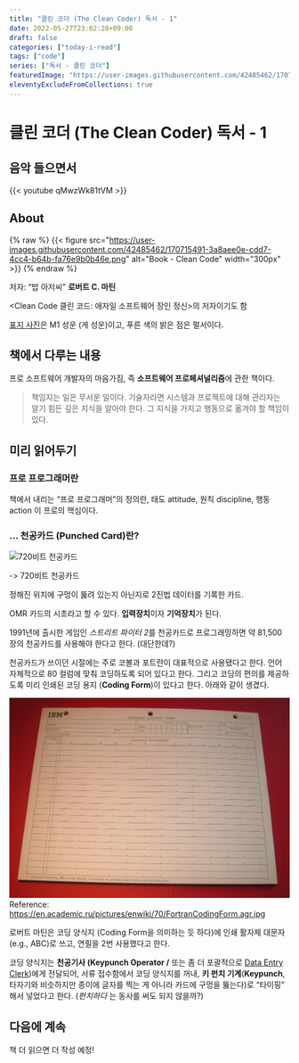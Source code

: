 ```yaml
---
title: "클린 코더 (The Clean Coder) 독서 - 1"
date: 2022-05-27T23:02:28+09:00
draft: false
categories: ["today-i-read"]
tags: ["code"]
series: ["독서 - 클린 코더"]
featuredImage: "https://user-images.githubusercontent.com/42485462/170722855-8496b4ec-2817-4e33-b73b-d7fe2cbc8a78.png"
eleventyExcludeFromCollections: true
---
```


# 클린 코더 (The Clean Coder) 독서 - 1

## 음악 들으면서

{{< youtube qMwzWk81tVM >}}

## About

{% raw %}
{{< figure src="https://user-images.githubusercontent.com/42485462/170715491-3a8aee0e-cdd7-4cc4-b64b-fa76e9b0b46e.png" alt="Book - Clean Code" width="300px" >}}
{% endraw %}

저자: “밥 아저씨” **로버트 C. 마틴**

<Clean Code 클린 코드: 애자일 소프트웨어 장인 정신>의 저자이기도 함

[표지 사진](https://image.yes24.com/goods/29241448/XL)은 M1 성운 (게 성운)이고, 푸른 색의 밝은 점은 펄서이다.

## 책에서 다루는 내용

프로 소프트웨어 개발자의 마음가짐, 즉 **소프트웨어 프로페셔널리즘**에 관한 책이다.

> 책임지는 일은 무서운 일이다. 기술자라면 시스템과 프로젝트에 대해 관리자는 알기 힘든 깊은 지식을 알아야 한다. 그 지식을 가지고 행동으로 옮겨야 할 책임이 있다.

## 미리 읽어두기

### 프로 프로그래머란

책에서 내리는 “프로 프로그래머”의 정의란, 태도 attitude, 원칙 discipline, 행동 action 이 프로의 핵심이다.

### … 천공카드 (Punched Card)란?

![720비트 천공카드](https://user-images.githubusercontent.com/42485462/170715714-8aa7888b-876d-4e1a-8ead-01eeba4af6eb.png)

-> 720비트 천공카드

정해진 위치에 구멍이 뚫려 있는지 아닌지로 2진법 데이터를 기록한 카드.

OMR 카드의 시초라고 할 수 있다. **입력장치**이자 **기억장치**가 된다.

1991년에 출시한 게임인 *스트리트 파이터 2*를 천공카드로 프로그래밍하면 약 81,500 장의 천공카드를 사용해야 한다고 한다. (대단한데?)

천공카드가 쓰이던 시절에는 주로 코볼과 포트란이 대표적으로 사용됐다고 한다. 언어 자체적으로 80 컬럼에 맞춰 코딩하도록 되어 있다고 한다. 그리고 코딩의 편의를 제공하도록 미리 인쇄된 코딩 용지 (**Coding Form**)이 있다고 한다. 아래와 같이 생겼다.

![Fortran Coding Form](/assets/img/FortranCodingForm.agr.jpg)
Reference: https://en.academic.ru/pictures/enwiki/70/FortranCodingForm.agr.jpg

로버트 마틴은 코딩 양식지 (Coding Form을 의미하는 듯 하다)에 인쇄 활자체 대문자 (e.g., ABC)로 쓰고, 연필을 2번 사용했다고 한다.

코딩 양식지는 **천공기사 (Keypunch Operator /** 또는 좀 더 포괄적으로 [Data Entry Clerk](https://en.wikipedia.org/wiki/Data_entry_clerk))에게 전달되어, 서류 접수함에서 코딩 양식지를 꺼내, **키 펀치 기계**(**Keypunch**, 타자기와 비슷하지만 종이에 글자를 찍는 게 아니라 카드에 구멍을 뚫는다)로 “타이핑” 해서 넣었다고 한다. (_펀치하다_ 는 동사를 써도 되지 않을까?)

## 다음에 계속

책 더 읽으면 더 작성 예정!
